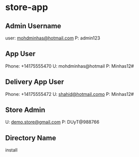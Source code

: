 # store-app

## Admin Username
user: mohdminhas@hotmail.com
P: admin123

## App User
Phone: +14175555470
U: mohdminhas@hotmail
P: Minhas12#

## Delivery App User
Phone: +14175555472
U: shahid@hotmail.como
P: Minhas12#

## Store Admin
U: demo.store@gmail.com
P: DUyT@988766

## Directory Name
install